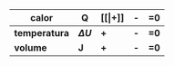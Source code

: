 | calor           | Q              | [[\|**+**]] | **-** | =0     |
| --------------- | -------------- | ----------- | ----- | ------ |
| **temperatura** | **$\Delta U$** | **+**       | **-** | **=0** |
| **volume**      | **J**          | **+**       | **-** | **=0** |
